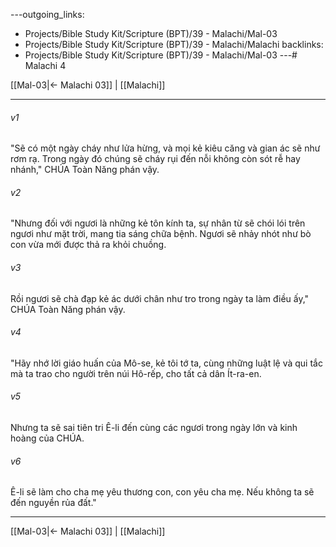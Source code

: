 ---outgoing_links:
  - Projects/Bible Study Kit/Scripture (BPT)/39 - Malachi/Mal-03
  - Projects/Bible Study Kit/Scripture (BPT)/39 - Malachi/Malachi
backlinks:
  - Projects/Bible Study Kit/Scripture (BPT)/39 - Malachi/Mal-03
---# Malachi 4

[[Mal-03|← Malachi 03]] | [[Malachi]]
***



###### v1 
"Sẽ có một ngày cháy như lửa hừng, và mọi kẻ kiêu căng và gian ác sẽ như rơm rạ. Trong ngày đó chúng sẽ cháy rụi đến nỗi không còn sót rễ hay nhánh," CHÚA Toàn Năng phán vậy. 

###### v2 
"Nhưng đối với ngươi là những kẻ tôn kính ta, sự nhân từ sẽ chói lói trên ngươi như mặt trời, mang tia sáng chữa bệnh. Ngươi sẽ nhảy nhót như bò con vừa mới được thả ra khỏi chuồng. 

###### v3 
Rồi ngươi sẽ chà đạp kẻ ác dưới chân như tro trong ngày ta làm điều ấy," CHÚA Toàn Năng phán vậy. 

###### v4 
"Hãy nhớ lời giáo huấn của Mô-se, kẻ tôi tớ ta, cùng những luật lệ và qui tắc mà ta trao cho người trên núi Hô-rếp, cho tất cả dân Ít-ra-en. 

###### v5 
Nhưng ta sẽ sai tiên tri Ê-li đến cùng các ngươi trong ngày lớn và kinh hoàng của CHÚA. 

###### v6 
Ê-li sẽ làm cho cha mẹ yêu thương con, con yêu cha mẹ. Nếu không ta sẽ đến nguyền rủa đất."

***
[[Mal-03|← Malachi 03]] | [[Malachi]]
